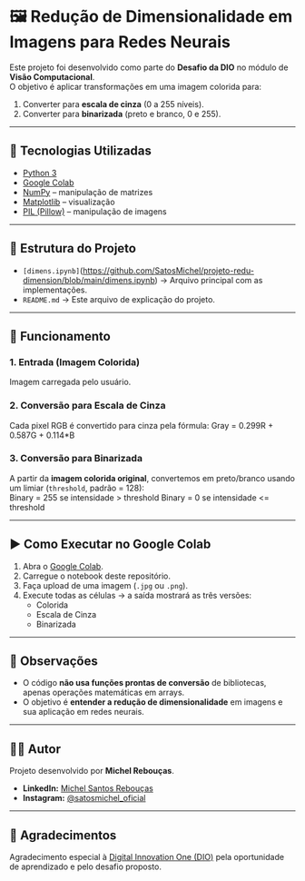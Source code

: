 # 🖼️ Redução de Dimensionalidade em Imagens para Redes Neurais  

Este projeto foi desenvolvido como parte do **Desafio da DIO** no módulo de **Visão Computacional**.  
O objetivo é aplicar transformações em uma imagem colorida para:  

1. Converter para **escala de cinza** (0 a 255 níveis).  
2. Converter para **binarizada** (preto e branco, 0 e 255).  

---

## 🚀 Tecnologias Utilizadas
- [Python 3](https://www.python.org/)  
- [Google Colab](https://colab.research.google.com/)  
- [NumPy](https://numpy.org/) – manipulação de matrizes  
- [Matplotlib](https://matplotlib.org/) – visualização  
- [PIL (Pillow)](https://python-pillow.org/) – manipulação de imagens  

---

## 📂 Estrutura do Projeto

- `[dimens.ipynb]`(https://github.com/SatosMichel/projeto-redu-dimension/blob/main/dimens.ipynb) → Arquivo principal com as implementações.  
- `README.md` → Este arquivo de explicação do projeto.  

---

## 🔎 Funcionamento

### 1. Entrada (Imagem Colorida)
Imagem carregada pelo usuário.  

### 2. Conversão para Escala de Cinza
Cada pixel RGB é convertido para cinza pela fórmula:
Gray = 0.299R + 0.587G + 0.114*B


### 3. Conversão para Binarizada
A partir da **imagem colorida original**, convertemos em preto/branco usando um limiar (`threshold`, padrão = 128):  
Binary = 255 se intensidade > threshold
Binary = 0 se intensidade <= threshold

---

## ▶️ Como Executar no Google Colab

1. Abra o [Google Colab](https://colab.research.google.com/).  
2. Carregue o notebook deste repositório.  
3. Faça upload de uma imagem (`.jpg` ou `.png`).  
4. Execute todas as células → a saída mostrará as três versões:  
   - Colorida  
   - Escala de Cinza  
   - Binarizada  

---

## 📌 Observações
- O código **não usa funções prontas de conversão** de bibliotecas, apenas operações matemáticas em arrays.  
- O objetivo é **entender a redução de dimensionalidade** em imagens e sua aplicação em redes neurais.  

---

## 👨‍💻 Autor

Projeto desenvolvido por **Michel Rebouças**.

- **LinkedIn:** [Michel Santos Rebouças](https://www.linkedin.com/in/michel-santos-rebou%C3%A7as-5a81b561/)
- **Instagram:** [@satosmichel_oficial](https://www.instagram.com/satosmichel_oficial/)

---

## 🙏 Agradecimentos

Agradecimento especial à [Digital Innovation One (DIO)](https://dio.me/) pela oportunidade de aprendizado e pelo desafio proposto.
